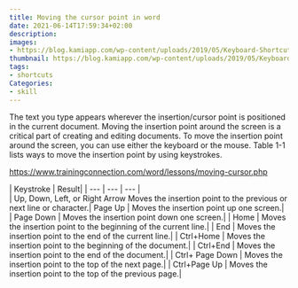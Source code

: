 ```yaml
---
title: Moving the cursor point in word
date: 2021-06-14T17:59:34+02:00
description:
images:
- https://blog.kamiapp.com/wp-content/uploads/2019/05/Keyboard-Shortcuts-Blog-Post-02.jpg
thumbnail: https://blog.kamiapp.com/wp-content/uploads/2019/05/Keyboard-Shortcuts-Blog-Post-02.jpg
tags:
- shortcuts
Categories:
- skill
---
```


The text you type appears wherever the insertion/cursor point is positioned in the current document. Moving the insertion point around the screen is a critical part of creating and editing documents. To move the insertion point around the screen, you can use either the keyboard or the mouse. Table 1-1 lists ways to move the insertion point by using keystrokes.

https://www.trainingconnection.com/word/lessons/moving-cursor.php

| Keystroke	| Result|
| --- | --- | --- |  
| Up, Down, Left, or Right Arrow	Moves the insertion point to the previous or next line or character.|
Page Up	| Moves the insertion point up one screen.|
| Page Down	| Moves the insertion point down one screen.|
| Home	| Moves the insertion point to the beginning of the current line.|
| End	| Moves the insertion point to the end of the current line.|
| Ctrl+Home	| Moves the insertion point to the beginning of the document.|
| Ctrl+End	| Moves the insertion point to the end of the document.| 
| Ctrl+ Page Down	| Moves the insertion point to the top of the next page.|
| Ctrl+Page Up	| Moves the insertion point to the top of the previous page.|
